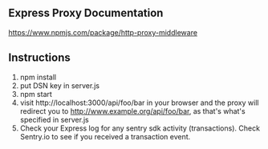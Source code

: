 
## Express Proxy Documentation
https://www.npmjs.com/package/http-proxy-middleware

## Instructions
1. npm install
2. put DSN key in server.js
3. npm start
4. visit http://localhost:3000/api/foo/bar in your browser and the proxy will redirect you to http://www.example.org/api/foo/bar, as that's what's specified in server.js
5. Check your Express log for any sentry sdk activity (transactions). Check Sentry.io to see if you received a transaction event.
